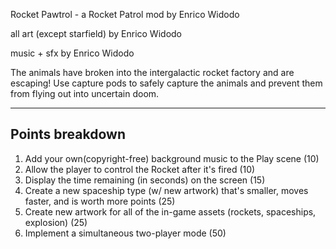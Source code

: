 Rocket Pawtrol - a Rocket Patrol mod by Enrico Widodo

all art (except starfield) by Enrico Widodo

music + sfx by Enrico Widodo

The animals have broken into the intergalactic rocket factory and are escaping! Use capture pods to safely capture the animals and prevent them from flying out into uncertain doom.

----------------
Points breakdown
----------------
1. Add your own(copyright-free) background music to the Play scene (10)
2. Allow the player to control the Rocket after it's fired (10)
3. Display the time remaining (in seconds) on the screen (15) 
4. Create a new spaceship type (w/ new artwork) that's smaller, moves faster, and is worth more points (25)
5. Create new artwork for all of the in-game assets (rockets, spaceships, explosion) (25)
6. Implement a simultaneous two-player mode (50)

